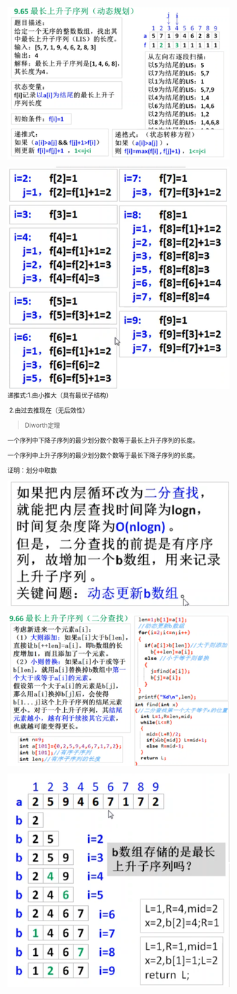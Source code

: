 

![image-20210306210501676.png](../../../../../../images/WEBRESOURCE4b8714a090fc05a98a12de8d23484436.png)


![image-20210306210511469.png](../../../../../../images/WEBRESOURCE260143d7571d89136f0145ee1c2d9a19.png)
递推式:1.由小推大（具有最优子结构）

​	2.由过去推现在（无后效性）





> Diworth定理

一个序列中下降子序列的最少划分数个数等于最长上升子序列的长度。

一个序列中上升子序列的最少划分数个数等于最长下降子序列的长度。

证明：划分中取数






![image-20210307131037287.png](../../../../../../images/WEBRESOURCE9dc82277dabbd4588fc174c22c04545f.png)


![image-20210307131051219.png](../../../../../../images/WEBRESOURCEb0aa79664bdab45b79a50c26c2c85035.png)


![image-20210307131114593.png](../../../../../../images/WEBRESOURCEeca76427cd35e6f1b3b5d3bfeade1d86.png)